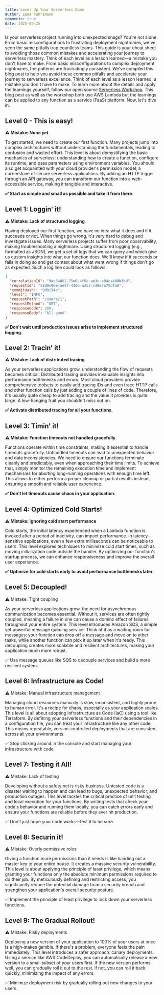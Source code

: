 ```yaml
---
title: Level Up Your Serverless Game
author: Lena Fuhrimann
comments: true
date: 2025-09-25
---
```


Is your serverless project running into unexpected snags? You're not alone. From
basic misconfigurations to frustrating deployment nightmares, we've seen the
same pitfalls trap countless teams. This guide is your cheat sheet to avoiding
those common mistakes and accelerating your journey to serverless mastery. Think
of each level as a lesson learned—a mistake you don't have to make. From basic
misconfigurations to complex deployment nightmares, the patterns are
frustratingly consistent. We've compiled this blog post to help you avoid these
common pitfalls and accelerate your journey to serverless excellence. Think of
each level as a lesson learned, a mistake you don't have to make. To learn more
about the details and apply the learnings yourself, follow our open source
[Serverless Workshop](https://github.com/bespinian/serverless-workshop). This
blog post as well as the workshop both use AWS Lambda but the learnings can be
applied to any function as a service (FaaS) platform. Now, let's dive in.

## Level 0 - This is easy!

**⚠️ Mistake: None yet**

To get started, we need to create our first function. Many projects jump into
complex architectures without understanding the fundamentals, leading to
confusion and wasted effort. This level is about demystifying the basic
mechanics of serverless: understanding how to create a function, configure its
runtime, and pass parameters using environment variables. You should also get
acquainted with your cloud provider's permission model, a cornerstone of secure
serverless applications. By adding an HTTP trigger through an API gateway, you
can transform our function into a web-accessible service, making it tangible and
interactive.

**✅ Start as simple and small as possible and take it from there.**

## Level 1: Loggin' it!

**⚠️ Mistake: Lack of structured logging**

Having deployed our first function, we have no idea what it does and if it
succeeds or not. When things go wrong, it's very hard to debug and investigate
issues. Many serverless projects suffer from poor observability, making
troubleshooting a nightmare. Using structured logging (e.g., formatted as JSON),
we get a set of logs that we can query and which give us custom insights into
what our function does. We'll know if it succeeds or fails in doing so and get
context about what went wrong if things don't go as expected. Such a log line
could look as follows:

```json
{
  "correlationId": "9ac54d82-75e0-4f0d-ae3c-e84ca400b3bd",
  "requestId": "58d9c96e-ae9f-43db-a353-c48e7a70bfa8",
  "commitHash": "9d9154e",
  "level": "INFO",
  "requestPath": "/users/1",
  "requestMethod": "GET",
  "responseCode": 200,
  "responseBody": "All good"
}
```

**✅ Don't wait until production issues arise to implement structured logging.**

## Level 2: Tracin' it!

**⚠️ Mistake: Lack of distributed tracing**

As your serverless applications grow, understanding the flow of requests becomes
critical. Distributed tracing provides invaluable insights into performance
bottlenecks and errors. Most cloud providers provide comprehensive toolsets to
easily add tracing IDs and even trace HTTP calls and other function calls by
just adding a couple of lines of code. Therefore, it's usually quite cheap to
add tracing and the value it provides is quite large. A low-hanging fruit you
shouldn't miss out on.

**✅ Activate distributed tracing for all your functions.**

## Level 3: Timin' it!

**⚠️ Mistake: Function timeouts not handled gracefully**

Functions operate within time constraints, making it essential to handle
timeouts gracefully. Unhandled timeouts can lead to unexpected behavior and data
inconsistencies. We need to ensure our functions terminate cleanly and
predictably, even when approaching their time limits. To achieve that, simply
monitor the remaining execution time and implement mechanisms for aborting
long-running operations with enough time left. This allows to either perform a
proper cleanup or partial results instead, ensuring a smooth and reliable user
experience.

**✅ Don't let timeouts cause chaos in your application.**

## Level 4: Optimized Cold Starts!

**⚠️ Mistake: Ignoring cold start performance**

Cold starts, the initial latency experienced when a Lambda function is invoked
after a period of inactivity, can impact performance. In latency-sensitive
applications, even a few extra milliseconds can be noticeable to users. This
level explores techniques to minimize cold start times, such as moving
initialization code outside the handler. By optimizing our function's startup
process, we can enhance responsiveness and improve the overall user experience.

**✅ Optimize for cold starts early to avoid performance bottlenecks later.**

## Level 5: Decoupled!

⚠️ Mistake: Tight coupling

As your serverless applications grow, the need for asynchronous communication
becomes essential. Without it, services are often tightly coupled, meaning a
failure in one can cause a domino effect of failures throughout your entire
system. This level introduces Amazon SQS, a simple yet powerful message queuing
service. Think of it as a waiting room for messages; your function can drop off
a message and move on to other tasks, while another function can pick it up
later when it's ready. This decoupling creates more scalable and resilient
architectures, making your application much more robust.

✅ Use message queues like SQS to decouple services and build a more resilient
system.

## Level 6: Infrastructure as Code!

⚠️ Mistake: Manual infrastructure management

Managing cloud resources manually is slow, inconsistent, and highly prone to
human error. It's a recipe for chaos, especially as your application scales.
This level is all about adopting Infrastructure as Code (IaC) using a tool like
Terraform. By defining your serverless functions and their dependencies in a
configuration file, you can treat your infrastructure like any other code. This
means repeatable, version-controlled deployments that are consistent across all
your environments.

✅ Stop clicking around in the console and start managing your infrastructure
with code.

## Level 7: Testing it All!

⚠️ Mistake: Lack of testing

Developing without a safety net is risky business. Untested code is a disaster
waiting to happen and can lead to bugs, unexpected behavior, and production
outages. This level tackles the critical practice of unit testing and local
execution for your functions. By writing tests that check your code's behavior
and running them locally, you can catch errors early and ensure your functions
are reliable before they ever hit production.

✅ Don't just hope your code works—test it to be sure.

## Level 8: Securin it!

⚠️ Mistake: Overly permissive roles

Giving a function more permissions than it needs is like handing out a master
key to your entire house. It creates a massive security vulnerability. This
level is about applying the principle of least privilege, which means granting
your functions only the absolute minimum permissions required to do their job.
By meticulously defining and restricting access, you significantly reduce the
potential damage from a security breach and strengthen your application's
overall security posture.

✅ Implement the principle of least privilege to lock down your serverless
functions.

## Level 9: The Gradual Rollout!

⚠️ Mistake: Risky deployments

Deploying a new version of your application to 100% of your users at once is a
high-stakes gamble. If there's a problem, everyone feels the pain immediately.
This level introduces a safer approach: canary deployments. Using a service like
AWS CodeDeploy, you can automatically release a new version to a small subset of
your users first. If the new version performs well, you can gradually roll it
out to the rest. If not, you can roll it back quickly, minimizing the impact of
any errors.

✅ Minimize deployment risk by gradually rolling out new changes to your users.
